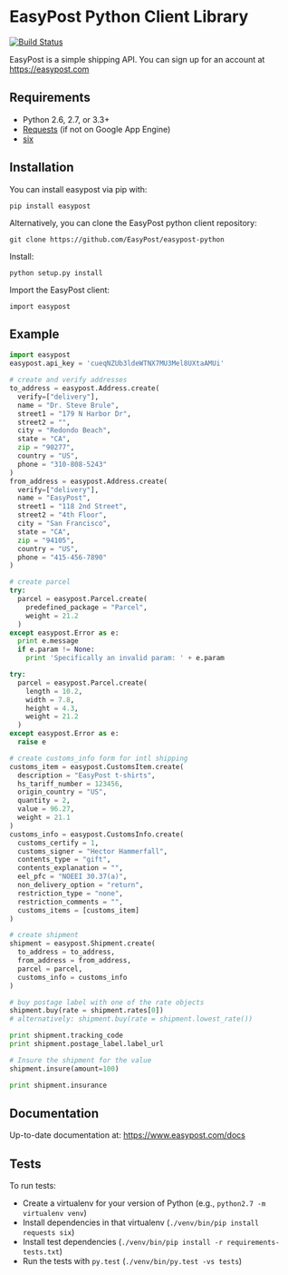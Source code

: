 # EasyPost Python Client Library

[![Build Status](https://travis-ci.org/EasyPost/easypost-python.svg?branch=master)](https://travis-ci.org/EasyPost/easypost-python)

EasyPost is a simple shipping API. You can sign up for an account at https://easypost.com

Requirements
------------

* Python 2.6, 2.7, or 3.3+
* [Requests](http://docs.python-requests.org/en/latest/) (if not on Google App Engine)
* [six](https://pythonhosted.org/six/)


Installation
------------

You can install easypost via pip with:

    pip install easypost

Alternatively, you can clone the EasyPost python client repository:

    git clone https://github.com/EasyPost/easypost-python

Install:

    python setup.py install

Import the EasyPost client:

    import easypost

Example
-------

```python
import easypost
easypost.api_key = 'cueqNZUb3ldeWTNX7MU3Mel8UXtaAMUi'

# create and verify addresses
to_address = easypost.Address.create(
  verify=["delivery"],
  name = "Dr. Steve Brule",
  street1 = "179 N Harbor Dr",
  street2 = "",
  city = "Redondo Beach",
  state = "CA",
  zip = "90277",
  country = "US",
  phone = "310-808-5243"
)
from_address = easypost.Address.create(
  verify=["delivery"],
  name = "EasyPost",
  street1 = "118 2nd Street",
  street2 = "4th Floor",
  city = "San Francisco",
  state = "CA",
  zip = "94105",
  country = "US",
  phone = "415-456-7890"
)

# create parcel
try:
  parcel = easypost.Parcel.create(
    predefined_package = "Parcel",
    weight = 21.2
  )
except easypost.Error as e:
  print e.message
  if e.param != None:
    print 'Specifically an invalid param: ' + e.param

try:
  parcel = easypost.Parcel.create(
    length = 10.2,
    width = 7.8,
    height = 4.3,
    weight = 21.2
  )
except easypost.Error as e:
  raise e

# create customs_info form for intl shipping
customs_item = easypost.CustomsItem.create(
  description = "EasyPost t-shirts",
  hs_tariff_number = 123456,
  origin_country = "US",
  quantity = 2,
  value = 96.27,
  weight = 21.1
)
customs_info = easypost.CustomsInfo.create(
  customs_certify = 1,
  customs_signer = "Hector Hammerfall",
  contents_type = "gift",
  contents_explanation = "",
  eel_pfc = "NOEEI 30.37(a)",
  non_delivery_option = "return",
  restriction_type = "none",
  restriction_comments = "",
  customs_items = [customs_item]
)

# create shipment
shipment = easypost.Shipment.create(
  to_address = to_address,
  from_address = from_address,
  parcel = parcel,
  customs_info = customs_info
)

# buy postage label with one of the rate objects
shipment.buy(rate = shipment.rates[0])
# alternatively: shipment.buy(rate = shipment.lowest_rate())

print shipment.tracking_code
print shipment.postage_label.label_url

# Insure the shipment for the value
shipment.insure(amount=100)

print shipment.insurance
```

Documentation
-------------

Up-to-date documentation at: https://www.easypost.com/docs

Tests
-----

To run tests:

   - Create a virtualenv for your version of Python (e.g., `python2.7 -m virtualenv venv`)
   - Install dependencies in that virtualenv (`./venv/bin/pip install requests six`)
   - Install test dependencies (`./venv/bin/pip install -r requirements-tests.txt`)
   - Run the tests with `py.test` (`./venv/bin/py.test -vs tests`)
